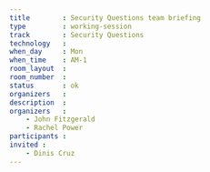 ```yaml
---
title        : Security Questions team briefing
type         : working-session
track        : Security Questions
technology   :
when_day     : Mon
when_time    : AM-1
room_layout  :
room_number  :
status       : ok
organizers   :
description  :
organizers   :
    - John Fitzgerald
    - Rachel Power
participants :
invited :
    - Dinis Cruz
---
```



